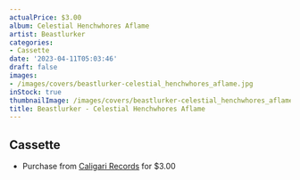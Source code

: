 ```yaml
---
actualPrice: $3.00
album: Celestial Henchwhores Aflame
artist: Beastlurker
categories:
- Cassette
date: '2023-04-11T05:03:46'
draft: false
images:
- /images/covers/beastlurker-celestial_henchwhores_aflame.jpg
inStock: true
thumbnailImage: /images/covers/beastlurker-celestial_henchwhores_aflame-thumb.jpg
title: Beastlurker - Celestial Henchwhores Aflame
---
```


## Cassette
* Purchase from [Caligari Records](https://caligarirecords.storenvy.com/products/35109943-beastlurker-celestial-henchwhores-aflame) for $3.00
